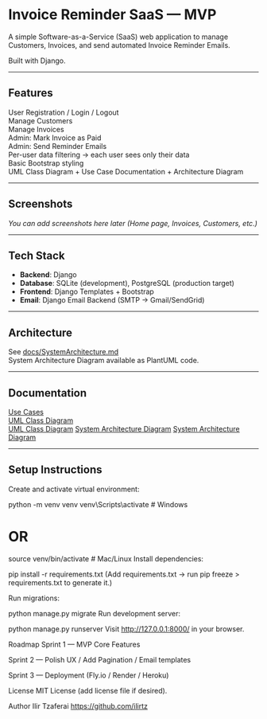 # Invoice Reminder SaaS — MVP

A simple Software-as-a-Service (SaaS) web application to manage Customers, Invoices, and send automated Invoice Reminder Emails.

Built with Django.

---

## Features

 User Registration / Login / Logout  
 Manage Customers  
 Manage Invoices  
 Admin: Mark Invoice as Paid  
 Admin: Send Reminder Emails  
 Per-user data filtering → each user sees only their data  
 Basic Bootstrap styling  
 UML Class Diagram + Use Case Documentation + Architecture Diagram

---

## Screenshots

_You can add screenshots here later (Home page, Invoices, Customers, etc.)_

---

## Tech Stack

- **Backend**: Django  
- **Database**: SQLite (development), PostgreSQL (production target)  
- **Frontend**: Django Templates + Bootstrap  
- **Email**: Django Email Backend (SMTP → Gmail/SendGrid)

---

## Architecture

See [docs/SystemArchitecture.md](docs/SystemArchitecture.md)  
System Architecture Diagram available as PlantUML code.

---

## Documentation

[Use Cases](docs/UseCases.md)  
[UML Class Diagram](docs/UML.md)  
[UML Class Diagram](docs/UML.png)
[System Architecture Diagram](docs/SystemArchitecture.md)
[System Architecture Diagram](docs/SystemArchitecture.png)

---

## Setup Instructions


Create and activate virtual environment:

python -m venv venv
venv\Scripts\activate   # Windows
# OR
source venv/bin/activate   # Mac/Linux
Install dependencies:

pip install -r requirements.txt
(Add requirements.txt → run pip freeze > requirements.txt to generate it.)

Run migrations:

python manage.py migrate
Run development server:

python manage.py runserver
Visit http://127.0.0.1:8000/ in your browser.

Roadmap
 Sprint 1 — MVP Core Features

 Sprint 2 — Polish UX / Add Pagination / Email templates

 Sprint 3 — Deployment (Fly.io / Render / Heroku)

License
MIT License (add license file if desired).

Author
Ilir Tzaferai
https://github.com/ilirtz

